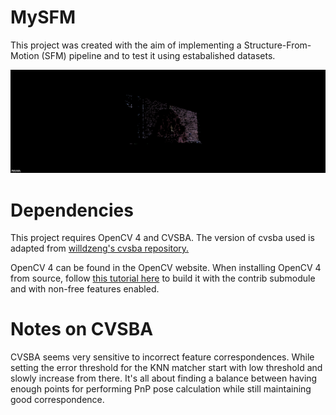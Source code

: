 # MySFM
This project was created with the aim of implementing a Structure-From-Motion (SFM) pipeline and to test it using estabalished datasets.

![Output](images/Fountain-SFM-Output.png "MySFM output")

# Dependencies
This project requires OpenCV 4 and CVSBA. The version of cvsba used is adapted from [willdzeng's cvsba repository.](https://github.com/willdzeng/cvsba)

OpenCV 4 can be found in the OpenCV website. When installing OpenCV 4 from source, follow [this tutorial here](https://docs.opencv.org/4.x/db/d05/tutorial_config_reference.html) to build it with the contrib submodule and with non-free features enabled.

# Notes on CVSBA
CVSBA seems very sensitive to incorrect feature correspondences. While setting the error threshold for the KNN matcher start with low threshold and slowly increase from there. It's all about finding a balance between having enough points for performing PnP pose calculation while still maintaining good correspondence.

